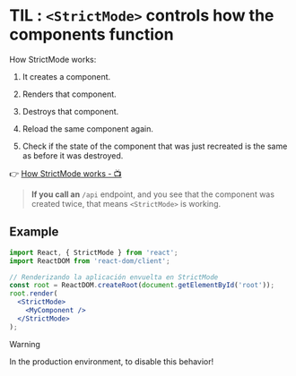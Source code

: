 
# TIL : `<StrictMode>` controls how the components function


How StrictMode works:

1. It creates a component.

2. Renders that component.

3. Destroys that component.

4. Reload the same component again.

5. Check if the state of the component that was just recreated is the same as before it was destroyed.

👉 [How StrictMode works - 📺 ](https://youtu.be/GMnWXlJnbNo?si=Z3BjJKEFp0oiyClO&t=3844)

> **If you call an** `/api` endpoint, and you see that the component was created twice, that means `<StrictMode>` is working.

## Example 

```jsx
import React, { StrictMode } from 'react';
import ReactDOM from 'react-dom/client';

// Renderizando la aplicación envuelta en StrictMode
const root = ReactDOM.createRoot(document.getElementById('root'));
root.render(
  <StrictMode>
    <MyComponent />
  </StrictMode>
);

```
>[!WARNING]
> In the production environment, to disable this behavior!







